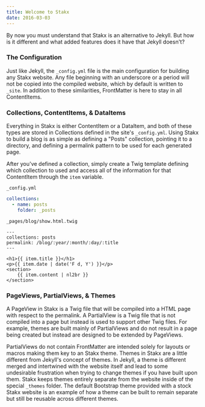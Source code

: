 ```yaml
---
title: Welcome to Stakx
date: 2016-03-03
---
```


By now you must understand that Stakx is an alternative to Jekyll. But how is it different and what added features does it have that Jekyll doesn't?

### The Configuration

Just like Jekyll, the `_config.yml` file is the main configuration for building any Stakx website. Any file beginning with an underscore or a period will not be copied into the compiled website, which by default is written to `_site`. In addition to these similarities, FrontMatter is here to stay in all ContentItems.

### Collections, ContentItems, & DataItems

Everything in Stakx is either ContentItem or a DataItem, and both of these types are stored in Collections defined in the site's `_config.yml`. Using Stakx to build a blog is as simple as defining a "Posts" collection, pointing it to a directory, and defining a permalink pattern to be used for each generated page.

After you've defined a collection, simply create a Twig template defining which collection to used and access all of the information for that ContentItem through the `item` variable.

```_config.yml```

```yaml
collections:
  - name: posts
    folder: _posts
```

```_pages/blog/show.html.twig```

```twig
---
collections: posts
permalink: /blog/:year/:month/:day/:title
---

<h1>{{ item.title }}</h1>
<p>{{ item.date | date('F d, Y') }}</p>
<section>
    {{ item.content | nl2br }}
</section>

```

### PageViews, PartialViews, & Themes

A PageView in Stakx is a Twig file that will be compiled into a HTML page with respect to the permalink. A PartialView is a Twig file that is not compiled into a page but instead is used to support other Twig files. For example, themes are built mainly of PartialViews and do not result in a page being created but instead are designed to be extended by PageViews.

PartialViews do not contain FrontMatter are intended solely for layouts or macros making them key to an Stakx theme. Themes in Stakx are a little different from Jekyll's concept of themes. In Jekyll, a theme is different merged and intertwined with the website itself and lead to some undesirable frustration when trying to change themes if you have built upon them. Stakx keeps themes entirely separate from the website inside of the special `_themes` folder. The default Bootstrap theme provided with a stock Stakx website is an example of how a theme can be built to remain separate but still be reusable across different themes.